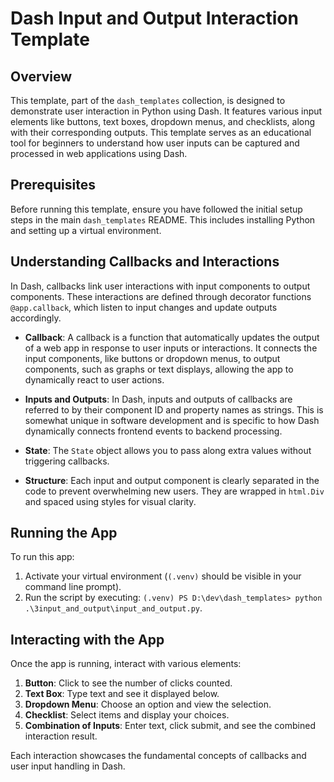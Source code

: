 # Dash Input and Output Interaction Template

## Overview

This template, part of the `dash_templates` collection, is designed to demonstrate user interaction in Python using Dash. It features various input elements like buttons, text boxes, dropdown menus, and checklists, along with their corresponding outputs. This template serves as an educational tool for beginners to understand how user inputs can be captured and processed in web applications using Dash.

## Prerequisites

Before running this template, ensure you have followed the initial setup steps in the main `dash_templates` README. This includes installing Python and setting up a virtual environment.

## Understanding Callbacks and Interactions

In Dash, callbacks link user interactions with input components to output components. These interactions are defined through decorator functions `@app.callback`, which listen to input changes and update outputs accordingly.

- **Callback**: A callback is a function that automatically updates the output of a web app in response to user inputs or interactions. It connects the input components, like buttons or dropdown menus, to output components, such as graphs or text displays, allowing the app to dynamically react to user actions.

- **Inputs and Outputs**: In Dash, inputs and outputs of callbacks are referred to by their component ID and property names as strings. This is somewhat unique in software development and is specific to how Dash dynamically connects frontend events to backend processing.

- **State**: The `State` object allows you to pass along extra values without triggering callbacks.

- **Structure**: Each input and output component is clearly separated in the code to prevent overwhelming new users. They are wrapped in `html.Div` and spaced using styles for visual clarity.

## Running the App

To run this app:
1. Activate your virtual environment (`(.venv)` should be visible in your command line prompt).
2. Run the script by executing: `(.venv) PS D:\dev\dash_templates> python .\3input_and_output\input_and_output.py`.

## Interacting with the App

Once the app is running, interact with various elements:

1. **Button**: Click to see the number of clicks counted.
2. **Text Box**: Type text and see it displayed below.
3. **Dropdown Menu**: Choose an option and view the selection.
4. **Checklist**: Select items and display your choices.
5. **Combination of Inputs**: Enter text, click submit, and see the combined interaction result.

Each interaction showcases the fundamental concepts of callbacks and user input handling in Dash.
